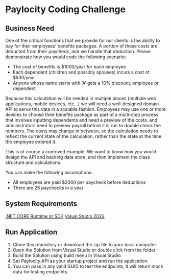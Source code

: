 # Paylocity Coding Challenge

## Business Need
One of the critical functions that we provide for our clients is the ability to pay for their employees’
benefits packages. A portion of these costs are deducted from their paycheck, and we handle that
deduction. Please demonstrate how you would code the following scenario:

* The cost of benefits is $1000/year for each employee
* Each dependent (children and possibly spouses) incurs a cost of $500/year
* Anyone whose name starts with ‘A’ gets a 10% discount, employee or dependent

Because this calculation will be needed in multiple places (multiple web applications, mobile devices,
etc...) we will need a well-designed domain API to serve this data in a scalable fashion. Employees may
use one or more devices to choose their benefits package as part of a multi-step process that involves
inputting dependents and need a preview of the costs, and administrators need to preview payroll
before it is run to double check the numbers. The costs may change in between, so the calculation
needs to reflect the current state of the calculation, rather than the state at the time the employee
entered it.

This is of course a contrived example. We want to know how you would design the API and backing data
store, and then implement the class structure and calculations.

You can make the following assumptions:
* All employees are paid $2000 per paycheck before deductions
* There are 26 paychecks in a year

## System Requirements ##
[.NET CORE Runtime or SDK](https://dotnet.microsoft.com/download/dotnet/6.0)
[Visual Studio 2022](https://visualstudio.microsoft.com/vs/whatsnew/)

## Run Application ##
1. Clone this repository or download the zip file to your local computer.
2. Open the Solution from Visual Studio or double click from the folder.
3. Build the Solution using build menu in Visual Studio.
4. Set Paylocity.API as your startup project and run the application.
5. You can pass in any valid GUID to test the endpoints, it will return mock data for testing endpoints.
